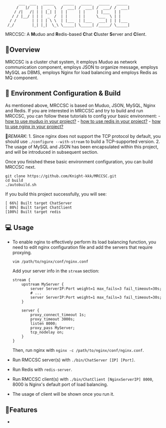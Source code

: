           ___  ___   _____    _____   _____   _____   _____  
         /   |/   | |  _  \  /  ___| /  ___| /  ___/ /  ___| 
        / /|   /| | | |_| |  | |     | |     | |___  | |     
       / / |__/ | | |  _  /  | |     | |     \___  \ | |     
      / /       | | | | \ \  | |___  | |___   ___| | | |___  
     /_/        |_| |_|  \_\ \_____| \_____| /_____/ \_____| 
MRCCSC: A **M**uduo and **R**edis-based **C**hat **C**luster **S**erver and **C**lient.

## :memo:Overview
  MRCCSC is a cluster chat system, it employs Muduo as network communication component, employs JSON to organize message,  employs MySQL as DBMS, employs Nginx for load balancing and employs Redis as MQ component.

## :hammer: Environment Configuration & Build
  As mentioned above, MRCCSC is based on Muduo, JSON, MySQL, Nginx and Redis. If you are interested in MRCCSC and try to build and run MRCCSC, you can follow these tutorials to config your basic environment:
    - [how to use muduo in your project?](https://github.com/chenshuo/muduo-tutorial)
    - [how to use redis in your project?](https://github.com/redis/hiredis.git)
    - [how to use nginx in your project?](https://nginx.org/en/docs/)

  📌*REMARK*:
    1. Since nginx does not support the TCP protocol by default, you should use `./configure --with-stream` to build a TCP-supported version.
    2. The usage of MySQL and JSON has been encapsulated within this project, and will be introduced in subsequent section.

  Once you finished these basic environment configuration, you can build MRCCSC next.
  ```shell
  git clone https://github.com/Knight-kkk/MRCCSC.git
  cd build
  ./autobuild.sh
  ```
  If you build this project successfully, you will see:
  ```shell
  [ 66%] Built target ChatServer
  [ 80%] Built target ChatClient
  [100%] Built target redis
  ```

## 💻 Usage
- To enable nginx to effectively perform its load balancing function, you need to edit nginx configuration file and add the servers that require proxying.
  ```shell
  vim /path/to/nginx/conf/nginx.conf
  ```
  Add your server info in the `stream` section:
  ```
  stream {
      upstream MyServer {
          server ServerIP:Port weight=1 max_fails=3 fail_timeout=30s;
          # ...
          server ServerIP:Port weight=1 max_fails=3 fail_timeout=30s;
      }
      
      server {
          proxy_connect_timeout 1s;
          proxy_timeout 3000s;
          listen 8000;
          proxy_pass MyServer;
          tcp_nodelay on;
      }
  }
  ```
  Then, run nginx with `nginx -c /path/to/nginx/conf/nginx.conf`.

- Run RMCCSC server(s) with `./bin/ChatServer [IP] [Port]`.
- Run Redis with `redis-server`.
- Run RMCCSC client(s) with `./bin/ChatClient [NginxServerIP] 8000`, 8000 is Nginx's default port of load balancing.
- The usage of client will be shown once you run it.

## :art:Features
  - 
